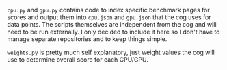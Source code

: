 `cpu.py` and `gpu.py` contains code to index specific benchmark pages for scores and output them into `cpu.json` and `gpu.json` that the cog uses for data points. The scripts themselves are independent from the cog and will need to be run externally. I only decided to include it here so I don't have to manage separate repositories and to keep things simple.

`weights.py` is pretty much self explanatory, just weight values the cog will use to determine overall score for each CPU/GPU.
